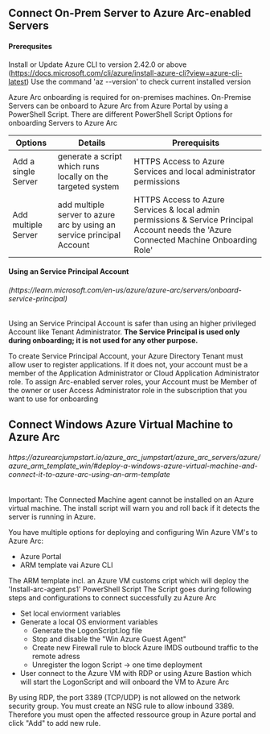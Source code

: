## Connect On-Prem Server to Azure Arc-enabled Servers

#### Prerequsites
Install or Update Azure CLI to version 2.42.0 or above (https://docs.microsoft.com/cli/azure/install-azure-cli?view=azure-cli-latest)
Use the command 'az --version' to check current installed version

Azure Arc onboarding is required for on-premises machines.
On-Premise Servers can be onboard to Azure Arc from Azure Portal by using a PowerShell Script. There are different PowerShell Script Options for onboarding 
Servers to Azure Arc

| Options | Details | Prerequisits
| --- | --- | --- |
| Add a single Server | generate a script which runs locally on the targeted system | HTTPS Access to Azure Services and local administrator permissions| 
| Add multiple Server | add multiple server to azure arc by using an service principal Account | HTTPS Access to Azure Services & local admin permissions & Service Principal Account needs the 'Azure Connected Machine Onboarding Role'|

#### Using an Service Principal Account
<h6>(https://learn.microsoft.com/en-us/azure/azure-arc/servers/onboard-service-principal)</h6>

Using an Service Principal Account is safer than using an higher privileged Account like Tenant Administrator. **The Service Principal is used only during onboarding;
it is not used for any other purpose.**

To create Service Principal Account, your Azure Directory Tenant must allow user to register applications. If it does not, your account must be a member of the Application Administrator or Cloud Application Administrator role.
To assign Arc-enabled server roles, your Account must be Member of the owner or user Access Administrator role in the subscription that you want to use for onboarding

## Connect Windows Azure Virtual Machine to Azure Arc 
<h6>https://azurearcjumpstart.io/azure_arc_jumpstart/azure_arc_servers/azure/azure_arm_template_win/#deploy-a-windows-azure-virtual-machine-and-connect-it-to-azure-arc-using-an-arm-template</h6>

Important:
The Connected Machine agent cannot be installed on an Azure virtual machine. The install script will warn you and roll back if it detects the server is running in Azure.

You have multiple options for deploying and configuring Win Azure VM's to Azure Arc:
- Azure Portal
- ARM template vai Azure CLI

The ARM template incl. an Azure VM customs cript which will deploy the 'Install-arc-agent.ps1' PowerShell Script
The Script goes during following steps and configurations to connect successfully zu Azure Arc
- Set local enviorment variables
- Generate a local OS enviorment variables 
  - Generate the LogonScript.log file
  - Stop and disable the "Win Azure Guest Agent"
  - Create new Firewall rule to block Azure IMDS outbound traffic to the remote adress
  - Unregister the logon Script -> one time deployment
- User connect to the Azure VM with RDP or using Azure Bastion which will start the LogonScript and will onboard the VM to Azure Arc

By using RDP, the port 3389 (TCP/UDP) is not allowed on the network security group. You must create an NSG rule to allow inbound 3389. 
Therefore you must open the affected ressource group in Azure portal and click "Add" to add new rule.

